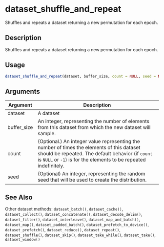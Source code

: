# dataset_shuffle_and_repeat


Shuffles and repeats a dataset returning a new permutation for each epoch.




## Description

Shuffles and repeats a dataset returning a new permutation for each epoch.





## Usage
```r
dataset_shuffle_and_repeat(dataset, buffer_size, count = NULL, seed = NULL)
```




## Arguments


Argument      |Description
------------- |----------------
dataset | A dataset
buffer_size | An integer, representing the number of elements from this dataset from which the new dataset will sample.
count | (Optional.) An integer value representing the number of times the elements of this dataset should be repeated. The default behavior (if ``count`` is ``NULL`` or ``-1``) is for the elements to be repeated indefinitely.
seed | (Optional) An integer, representing the random seed that will be used to create the distribution.







## See Also

Other dataset methods: 
`dataset_batch()`,
`dataset_cache()`,
`dataset_collect()`,
`dataset_concatenate()`,
`dataset_decode_delim()`,
`dataset_filter()`,
`dataset_interleave()`,
`dataset_map_and_batch()`,
`dataset_map()`,
`dataset_padded_batch()`,
`dataset_prefetch_to_device()`,
`dataset_prefetch()`,
`dataset_reduce()`,
`dataset_repeat()`,
`dataset_shuffle()`,
`dataset_skip()`,
`dataset_take_while()`,
`dataset_take()`,
`dataset_window()`



